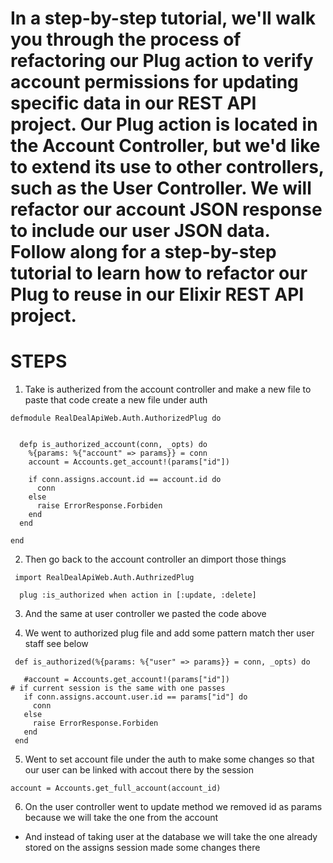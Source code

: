 # In a step-by-step tutorial, we'll walk you through the process of refactoring our Plug action to verify account permissions for updating specific data in our REST API project.  Our Plug action is located in the Account Controller, but we'd like to extend its use to other controllers, such as the User Controller.  We will refactor our account JSON response to include our user JSON data.  Follow along for a step-by-step tutorial to learn how to refactor our Plug to reuse in our Elixir REST API project.

# STEPS 

1. Take is autherized from the account controller and make a new file to paste that code  create a new file under auth 

```
defmodule RealDealApiWeb.Auth.AuthorizedPlug do
  
  
  defp is_authorized_account(conn, _opts) do
    %{params: %{"account" => params}} = conn
    account = Accounts.get_account!(params["id"])

    if conn.assigns.account.id == account.id do
      conn
    else
      raise ErrorResponse.Forbiden
    end
  end

end
```
2. Then go back to the account controller an dimport those things 
```
 import RealDealApiWeb.Auth.AuthrizedPlug
  
  plug :is_authorized when action in [:update, :delete]

 ```

 3. And the same at user controller  we pasted the code above 

 4. We went to authorized plug file and add some pattern match ther user staff see below 
 ```
  def is_authorized(%{params: %{"user" => params}} = conn, _opts) do

    #account = Accounts.get_account!(params["id"])
# if current session is the same with one passes
    if conn.assigns.account.user.id == params["id"] do
      conn
    else
      raise ErrorResponse.Forbiden
    end
  end
  ```

  5. Went to set account file under the auth to make some changes so that our user can be linked with accout there by the session

  ```
  account = Accounts.get_full_account(account_id)
  ```

6. On the user controller went to update method 
 we removed id as params because we will take the one from the account 
 - And instead of taking user at the database we will take the one already stored on the assigns session made some changes there 
